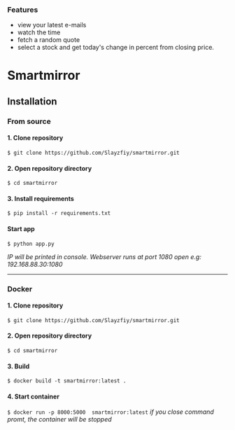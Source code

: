 ### Features

- view your latest e-mails
- watch the time
- fetch a random quote
- select a stock and get today's change in percent from closing price.



# Smartmirror



## Installation
### From source
#### 1. Clone repository
`$ git clone https://github.com/Slayzfiy/smartmirror.git `
#### 2. Open repository directory
`$ cd smartmirror`
#### 3. Install requirements
`$ pip install -r requirements.txt`
#### Start app
`$ python app.py`

*IP will be printed in console. Webserver runs at port 1080
open e.g: 192.168.88.30:1080*

------------

### Docker 
#### 1. Clone repository
`$ git clone https://github.com/Slayzfiy/smartmirror.git `
#### 2. Open repository directory
`$ cd smartmirror`
#### 3. Build
`$ docker build -t smartmirror:latest . `
#### 4. Start container
`$ docker run -p 8000:5000  smartmirror:latest`
*if you close command promt, the container will be stopped*



